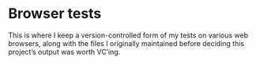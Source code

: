 # Browser tests

This is where I keep a version-controlled form of my tests on various web browsers, along with the files I originally maintained before deciding this project’s output was worth VC’ing.